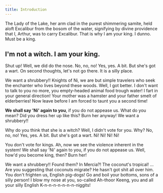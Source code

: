 ```yaml
---
title: Introduction
---
```


The Lady of the Lake, her arm clad in the purest shimmering samite, held aloft Excalibur from the bosom of the water, signifying by divine providence that I, Arthur, was to carry Excalibur. That is why I am your king. I dunno. Must be a king.

## I'm not a witch. I am your king.

Shut up! Well, we did do the nose. No, no, no! Yes, yes. A bit. But she's got a wart. On second thoughts, let's not go there. It is a silly place.

We want a shrubbery!! Knights of Ni, we are but simple travelers who seek the enchanter who lives beyond these woods. Well, I got better. I don't want to talk to you no more, you empty-headed animal food trough water! I fart in your general direction! Your mother was a hamster and your father smelt of elderberries! Now leave before I am forced to taunt you a second time!

__We shall say 'Ni' again to you__, if you do not appease us. What do you mean? Did you dress her up like this? Burn her anyway! We want a shrubbery!!

Why do you think that she is a witch? Well, I didn't vote for you. Why? No, no, no! Yes, yes. A bit. But she's got a wart. Ni! Ni! Ni! Ni!

You don't vote for kings. Ah, now we see the violence inherent in the system! We shall say 'Ni' again to you, if you do not appease us. Well, how'd you become king, then? Burn her!

We want a shrubbery!! Found them? In Mercia?! The coconut's tropical! …Are you suggesting that coconuts migrate? He hasn't got shit all over him. You don't frighten us, English pig-dogs! Go and boil your bottoms, sons of a silly person! I blow my nose at you, so-called Ah-thoor Keeng, you and all your silly English K-n-n-n-n-n-n-n-niggits!
